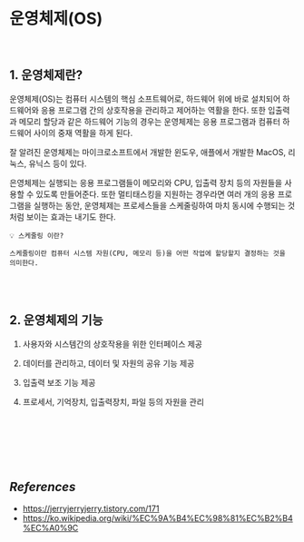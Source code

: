 # 운영체제(OS)

<br/>

## 1. 운영체제란?
운영체제(OS)는 컴퓨터 시스템의 핵심 소프트웨어로, 하드웨어 위에 바로 설치되어 하드웨어와 응용 프로그램 간의 상호작용을 관리하고 제어하는 역활을 한다. 또한 입출력과 메모리 할당과 같은 하드웨어 기능의 경우는 운영체제는 응용 프로그램과 컴퓨터 하드웨어 사이의 중재 역활을 하게 된다.

잘 알려진 운영체제는 마이크로소프트에서 개발한 윈도우, 애플에서 개발한 MacOS, 리눅스, 유닉스 등이 있다.

은영체제는 실행되는 응용 프로그램들이 메모리와 CPU, 입출력 장치 등의 자원들을 사용할 수 있도록 만들어준다. 또한 멀티태스킹을 지원하는 경우라면 여러 개의 응용 프로그램을 실행하는 동안, 운영체제는 프로세스들을 스케줄링하여 마치 동시에 수행되는 것 처럼 보이는 효과는 내기도 한다.

    💡 스케줄링 이란?

	스케줄링이란 컴퓨터 시스템 자원(CPU, 메모리 등)을 어떤 작업에 할당할지 결정하는 것을 의미한다.

<br/>
<br/>

## 2. 운영체제의 기능
1. 사용자와 시스템간의 상호작용을 위한 인터페이스 제공

2. 데이터를 관리하고, 데이터 및 자원의 공유 기능 제공

3. 입출력 보조 기능 제공

4. 프로세서, 기억장치, 입출력장치, 파일 등의 자원을 관리


<br/>
<br/>




<br/>
<br/>
<br/>

## _References_
- https://jerryjerryjerry.tistory.com/171
- https://ko.wikipedia.org/wiki/%EC%9A%B4%EC%98%81%EC%B2%B4%EC%A0%9C
